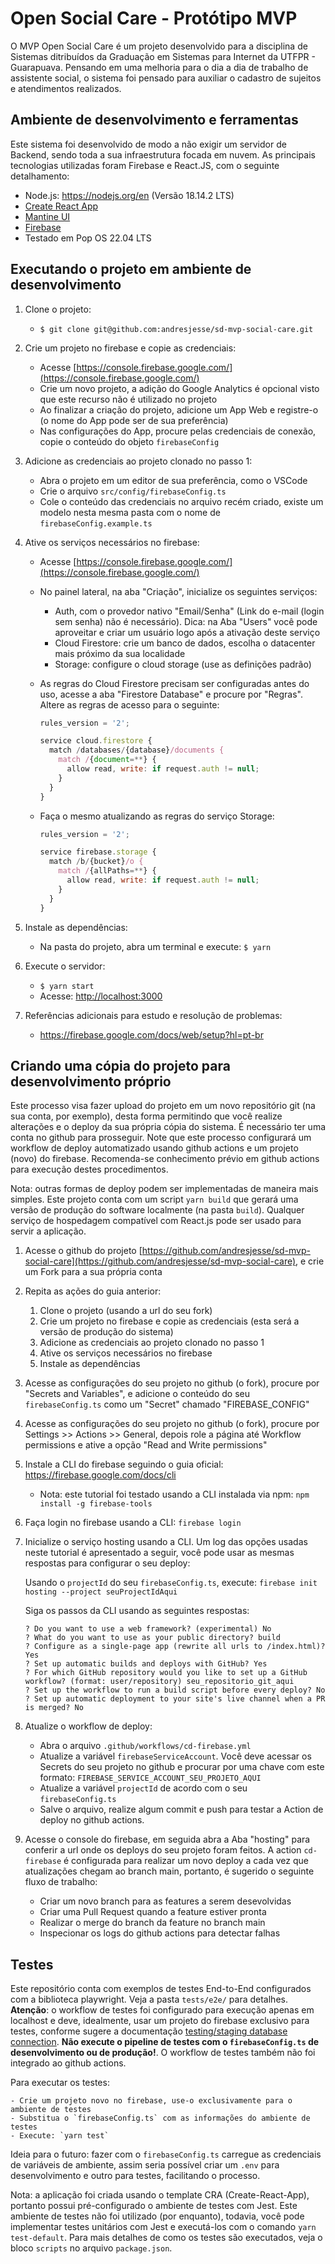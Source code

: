 <!-- prettier-ignore-start -->
# Open Social Care - Protótipo MVP

O MVP Open Social Care é um projeto desenvolvido para a disciplina de Sistemas ditribuídos da Graduação em Sistemas para Internet da UTFPR - Guarapuava. Pensando em uma melhoria para o dia a dia de trabalho de assistente social, o sistema foi pensado para auxiliar o cadastro de sujeitos e atendimentos realizados.

## Ambiente de desenvolvimento e ferramentas

Este sistema foi desenvolvido de modo a não exigir um servidor de Backend, sendo toda a sua infraestrutura focada em nuvem. As principais tecnologias utilizadas foram Firebase e React.JS, com o seguinte detalhamento:

- Node.js: https://nodejs.org/en (Versão 18.14.2 LTS)
- [Create React App](https://github.com/facebook/create-react-app)
- [Mantine UI](https://v6.mantine.dev/)
- [Firebase](https://firebase.google.com/?hl=pt-br)
- Testado em Pop OS 22.04 LTS

## Executando o projeto em ambiente de desenvolvimento

1. Clone o projeto:

    - `$ git clone git@github.com:andresjesse/sd-mvp-social-care.git`

2. Crie um projeto no firebase e copie as credenciais:

    - Acesse [https://console.firebase.google.com/](https://console.firebase.google.com/)
    - Crie um novo projeto, a adição do Google Analytics é opcional visto que este recurso não é utilizado no projeto
    - Ao finalizar a criação do projeto, adicione um App Web e registre-o (o nome do App pode ser de sua preferência)
    - Nas configurações do App, procure pelas credenciais de conexão, copie o conteúdo do objeto `firebaseConfig`

3. Adicione as credenciais ao projeto clonado no passo 1:

    - Abra o projeto em um editor de sua preferência, como o VSCode
    - Crie o arquivo `src/config/firebaseConfig.ts`
    - Cole o conteúdo das credenciais no arquivo recém criado, existe um modelo nesta mesma pasta com o nome de `firebaseConfig.example.ts`

4. Ative os serviços necessários no firebase:

    - Acesse [https://console.firebase.google.com/](https://console.firebase.google.com/)
    - No painel lateral, na aba "Criação", inicialize os seguintes serviços: 
      - Auth, com o provedor nativo "Email/Senha" (Link do e-mail (login sem senha) não é necessário). Dica: na Aba "Users" você pode aproveitar e criar um usuário logo após a ativação deste serviço
      - Cloud Firestore: crie um banco de dados, escolha o datacenter mais próximo da sua localidade
      - Storage: configure o cloud storage (use as definições padrão)

    - As regras do Cloud Firestore precisam ser configuradas antes do uso, acesse a aba "Firestore Database" e procure por "Regras". Altere as regras de acesso para o seguinte:
      ```js
      rules_version = '2';

      service cloud.firestore {
        match /databases/{database}/documents {
          match /{document=**} {
            allow read, write: if request.auth != null;
          }
        }
      }
      ```

    - Faça o mesmo atualizando as regras do serviço Storage:

      ```js
      rules_version = '2';

      service firebase.storage {
        match /b/{bucket}/o {
          match /{allPaths=**} {
            allow read, write: if request.auth != null;
          }
        }
      }
      ```

5. Instale as dependências:

    - Na pasta do projeto, abra um terminal e execute: `$ yarn`

6. Execute o servidor:

    - `$ yarn start`
    - Acesse: [http://localhost:3000](http://localhost:3000)

7. Referências adicionais para estudo e resolução de problemas:

    - https://firebase.google.com/docs/web/setup?hl=pt-br


## Criando uma cópia do projeto para desenvolvimento próprio

Este processo visa fazer upload do projeto em um novo repositório git (na sua conta, por exemplo), desta forma permitindo que você realize alterações e o deploy da sua própria cópia do sistema. É necessário ter uma conta no github para prosseguir. Note que este processo configurará um workflow de deploy automatizado usando github actions e um projeto (novo) do firebase. Recomenda-se conhecimento prévio em github actions para execução destes procedimentos.

Nota: outras formas de deploy podem ser implementadas de maneira mais simples. Este projeto conta com um script `yarn build` que gerará uma versão de produção do software localmente (na pasta `build`). Qualquer serviço de hospedagem compatível com React.js pode ser usado para servir a aplicação.

1. Acesse o github do projeto [https://github.com/andresjesse/sd-mvp-social-care](https://github.com/andresjesse/sd-mvp-social-care), e crie um Fork para a sua própria conta

2. Repita as ações do guia anterior: 

    1. Clone o projeto (usando a url do seu fork)
    2. Crie um projeto no firebase e copie as credenciais (esta será a versão de produção do sistema)
    3. Adicione as credenciais ao projeto clonado no passo 1
    4. Ative os serviços necessários no firebase
    5. Instale as dependências


3. Acesse as configurações do seu projeto no github (o fork), procure por "Secrets and Variables", e adicione o conteúdo do seu `firebaseConfig.ts` como um "Secret" chamado "FIREBASE_CONFIG"

4. Acesse as configurações do seu projeto no github (o fork), procure por Settings >> Actions >> General, depois role a página até Workflow permissions e ative a opção "Read and Write permissions"

5. Instale a CLI do firebase seguindo o guia oficial: https://firebase.google.com/docs/cli 

    - Nota: este tutorial foi testado usando a CLI instalada via npm: `npm install -g firebase-tools`

6. Faça login no firebase usando a CLI: `firebase login`

7. Inicialize o serviço hosting usando a CLI. Um log das opções usadas neste tutorial é apresentado a seguir, você pode usar as mesmas respostas para configurar o seu deploy: 

    Usando o `projectId` do seu `firebaseConfig.ts`, execute: `firebase init hosting --project seuProjectIdAqui`

    Siga os passos da CLI usando as seguintes respostas: 
    
    ```
    ? Do you want to use a web framework? (experimental) No
    ? What do you want to use as your public directory? build
    ? Configure as a single-page app (rewrite all urls to /index.html)? Yes
    ? Set up automatic builds and deploys with GitHub? Yes
    ? For which GitHub repository would you like to set up a GitHub workflow? (format: user/repository) seu_repositorio_git_aqui
    ? Set up the workflow to run a build script before every deploy? No
    ? Set up automatic deployment to your site's live channel when a PR is merged? No
    ```

8. Atualize o workflow de deploy:

    - Abra o arquivo `.github/workflows/cd-firebase.yml`
    - Atualize a variável `firebaseServiceAccount`. Você deve acessar os Secrets do seu projeto no github e procurar por uma chave com este formato: `FIREBASE_SERVICE_ACCOUNT_SEU_PROJETO_AQUI`
    - Atualize a variável `projectId` de acordo com o seu `firebaseConfig.ts`
    - Salve o arquivo, realize algum commit e push para testar a Action de deploy no github actions.

9. Acesse o console do firebase, em seguida abra a Aba "hosting" para conferir a url onde os deploys do seu projeto foram feitos. A action `cd-firebase` é configurada para realizar um novo deploy a cada vez que atualizações chegam ao branch main, portanto, é sugerido o seguinte fluxo de trabalho:

    - Criar um novo branch para as features a serem desevolvidas
    - Criar uma Pull Request quando a feature estiver pronta
    - Realizar o merge do branch da feature no branch main
    - Inspecionar os logs do github actions para detectar falhas

## Testes

Este repositório conta com exemplos de testes End-to-End configurados com a biblioteca playwright. Veja a pasta `tests/e2e/` para detalhes. **Atenção**: o workflow de testes foi configurado para execução apenas em localhost e deve, idealmente, usar um projeto do firebase exclusivo para testes, conforme sugere a documentação [testing/staging database connection](https://playwright.dev/docs/best-practices#testing-with-a-database). **Não execute o pipeline de testes com o `firebaseConfig.ts` de desenvolvimento ou de produção!**. O workflow de testes também não foi integrado ao github actions.

Para executar os testes:

    - Crie um projeto novo no firebase, use-o exclusivamente para o ambiente de testes
    - Substitua o `firebaseConfig.ts` com as informações do ambiente de testes
    - Execute: `yarn test`

Ideia para o futuro: fazer com o `firebaseConfig.ts` carregue as credenciais de variáveis de ambiente, assim seria possível criar um `.env` para desenvolvimento e outro para testes, facilitando o processo.

Nota: a aplicação foi criada usando o template CRA (Create-React-App), portanto possui pré-configurado o ambiente de testes com Jest. Este ambiente de testes não foi utilizado (por enquanto), todavia, você pode implementar testes unitários com Jest e executá-los com o comando `yarn test-default`. Para mais detalhes de como os testes são executados, veja o bloco `scripts` no arquivo `package.json`.


<!-- prettier-ignore-end -->
